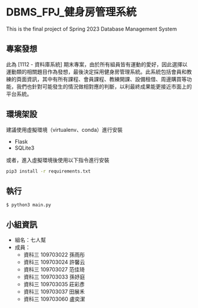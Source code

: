 # DBMS_FPJ_健身房管理系統
This is the final project of Spring 2023 Database Management System


## 專案發想

此為 [1112 - 資料庫系統] 期末專案，由於所有組員皆有運動的愛好，因此選擇以運動類的相關題目作為發想，最後決定採用健身房管理系統。此系統包括會員和教練的頁面資訊，其中有所有課程、會員課程、教練開課、設備租借、周邊購買等功能，我們也針對可能發生的情況做相對應的判斷，以利最終成果能更接近市面上的平台系統。


## 環境架設
建議使用虛擬環境（virtualenv、conda）進行安裝
- Flask
- SQLite3

或者，進入虛擬環境後使用以下指令進行安裝

```bash
pip3 install -r requirements.txt
```

## 執行

``` 
$ python3 main.py
```

## 小組資訊

- 組名：七人幫
- 成員：
    - 資科三 109703022 孫雨彤
    - 資科三 109703024 許馨云
    - 資科三 109703027 范佳琦
    - 資科三 109703033 孫妤庭
    - 資科三 109703035 莊彩彥
    - 資科三 109703037 田展禾
    - 資科三 109703060 盧奕潔

<!-- 討論內容：https://docs.google.com/document/d/1WB-Fd0gSF0KFMYAPi3eDHzdoq9zziJyDmDTmR7wB6Gs/edit?usp=sharing -->
